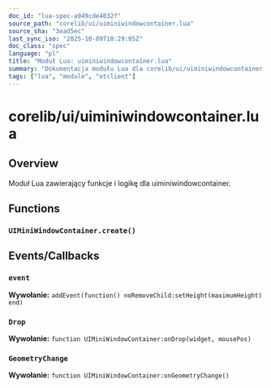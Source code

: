 ```yaml
---
doc_id: "lua-spec-a949cde4032f"
source_path: "corelib/ui/uiminiwindowcontainer.lua"
source_sha: "3ead5ec"
last_sync_iso: "2025-10-09T10:29:05Z"
doc_class: "spec"
language: "pl"
title: "Moduł Lua: uiminiwindowcontainer.lua"
summary: "Dokumentacja modułu Lua dla corelib/ui/uiminiwindowcontainer.lua"
tags: ["lua", "module", "otclient"]
---
```


# corelib/ui/uiminiwindowcontainer.lua

## Overview

Moduł Lua zawierający funkcje i logikę dla uiminiwindowcontainer.

## Functions

### `UIMiniWindowContainer.create()`

## Events/Callbacks

### `event`

**Wywołanie:** `addEvent(function() noRemoveChild:setHeight(maximumHeight) end)`

### `Drop`

**Wywołanie:** `function UIMiniWindowContainer:onDrop(widget, mousePos)`

### `GeometryChange`

**Wywołanie:** `function UIMiniWindowContainer:onGeometryChange()`
